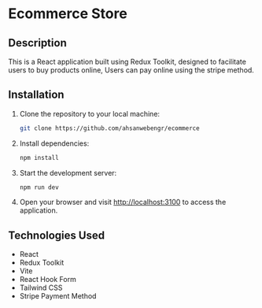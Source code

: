 # Ecommerce Store

## Description
This is a React application built using Redux Toolkit, designed to facilitate users to buy products online, Users can pay online using the stripe method.

## Installation
1. Clone the repository to your local machine:
   ```bash
   git clone https://github.com/ahsanwebengr/ecommerce
2. Install dependencies:
   ```bash
   npm install     
 3. Start the development server:
	  ```bash
	  npm run dev
  4. Open your browser and visit [http://localhost:3100](http://localhost:3100) to access the application.
  
  ## Technologies Used

-   React
-   Redux Toolkit
-   Vite
-   React Hook Form
-   Tailwind CSS
-   Stripe Payment Method
